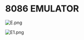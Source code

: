 # 8086 EMULATOR

![E.png](https://github.com/Tan12d/8086-Programming/assets/100254217/ad84fc0c-a79e-46e6-981b-1176c5a599d2)

![E1.png](https://github.com/Tan12d/8086-Programming/assets/100254217/6795f732-ef7d-4c02-9ac3-2843abd594c8)
